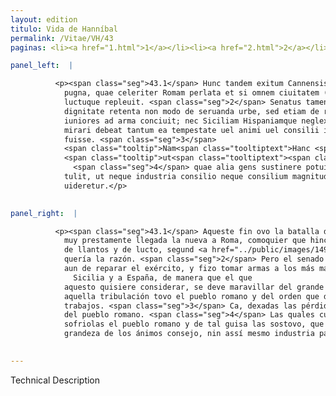 ```yaml
---
layout: edition
titulo: Vida de Hanníbal
permalink: /Vitae/VH/43
paginas: <li><a href="1.html">1</a></li><li><a href="2.html">2</a></li><li><a href="3.html">3</a></li><li><a href="4.html">4</a></li><li><a href="5.html">5</a></li><li><a href="6.html">6</a></li><li><a href="7.html">7</a></li><li><a href="8.html">8</a></li><li><a href="9.html">9</a></li><li><a href="10.html">10</a></li><li><a href="11.html">11</a></li><li><a href="12.html">12</a></li><li><a href="13.html">13</a></li><li><a href="14.html">14</a></li><li><a href="15.html">15</a></li><li><a href="16.html">16</a></li><li><a href="17.html">17</a></li><li><a href="18.html">18</a></li><li><a href="19.html">19</a></li><li><a href="20.html">20</a></li><li><a href="21.html">21</a></li><li><a href="22.html">22</a></li><li><a href="23.html">23</a></li><li><a href="24.html">24</a></li><li><a href="25.html">25</a></li><li><a href="26.html">26</a></li><li><a href="27.html">27</a></li><li><a href="28.html">28</a></li><li><a href="29.html">29</a></li><li><a href="30.html">30</a></li><li><a href="31.html">31</a></li><li><a href="32.html">32</a></li><li><a href="33.html">33</a></li><li><a href="34.html">34</a></li><li><a href="35.html">35</a></li><li><a href="36.html">36</a></li><li><a href="37.html">37</a></li><li><a href="38.html">38</a></li><li><a href="39.html">39</a></li><li><a href="40.html">40</a></li><li><a href="41.html">41</a></li><li><a href="42.html">42</a></li><li><a href="43.html">43</a></li><li><a href="44.html">44</a></li><li><a href="45.html">45</a></li><li><a href="46.html">46</a></li><li><a href="47.html">47</a></li><li><a href="48.html">48</a></li><li><a href="49.html">49</a></li><li><a href="50.html">50</a></li><li><a href="51.html">51</a></li><li><a href="52.html">52</a></li><li><a href="53.html">53</a></li><li><a href="54.html">54</a></li><li><a href="55.html">55</a></li><li><a href="56.html">56</a></li><li><a href="57.html">57</a></li><li><a href="58.html">58</a></li><li><a href="59.html">59</a></li><li><a href="60.html">60</a></li><li><a href="61.html">61</a></li><li><a href="62.html">62</a></li><li><a href="63.html">63</a></li><li><a href="64.html">64</a></li><li><a href="65.html">65</a></li><li><a href="66.html">66</a></li><li><a href="67.html">67</a></li><li><a href="68.html">68</a></li><li><a href="69.html">69</a></li><li><a href="70.html">70</a></li><li><a href="71.html">71</a></li><li><a href="72.html">72</a></li><li><a href="73.html">73</a></li><li><a href="74.html">74</a></li><li><a href="75.html">75</a></li><li><a href="76.html">76</a></li><li><a href="77.html">77</a></li><li><a href="78.html">78</a></li><li><a href="79.html">79</a></li><li><a href="80.html">80</a></li><li><a href="81.html">81</a></li><li><a href="82.html">82</a></li><li><a href="83.html">83</a></li><li><a href="84.html">84</a></li><li><a href="85.html">85</a></li><li><a href="86.html">86</a></li><li><a href="87.html">87</a></li><li><a href="88.html">88</a></li><li><a href="89.html">89</a></li><li><a href="90.html">90</a></li><li><a href="91.html">91</a></li><li><a href="92.html">92</a></li><li><a href="93.html">93</a></li><li><a href="94.html">94</a></li><li><a href="95.html">95</a></li><li><a href="96.html">96</a></li>

panel_left:  |

          <p><span class="seg">43.1</span> Hunc tandem exitum Cannensis habuit
            pugna, quae celeriter Romam perlata et si omnem ciuitatem (ut par erat) maestitia
            luctuque repleuit. <span class="seg">2</span> Senatus tamen populusque Romanus in tam aduersis rebus
            dignitate retenta non modo de seruanda urbe, sed etiam de reparando exercitu cogitauit,
            iuniores ad arma conciuit; nec Siciliam Hispaniamque neglexit, ut haec considerans
            mirari debeat tantum ea tempestate uel animi uel consilii in illo ordine populoque
            fuisse. <span class="seg">3</span>
            <span class="tooltip">Nam<span class="tooltiptext">Hanc <span class="siglas">G</span> </span></span>
            <span class="tooltip">ut<span class="tooltiptext"><span class="om"><i>om. </i></span> <span class="siglas">S</span> </span></span> caeteras omittam, clades ad Ticinum ad Trebiam ad <span class="tooltip">Transimenum<span class="tooltiptext">Thrasumenum <span class="siglas">E</span> </span></span> accaeptas, hoc postremum uulnus quo pene Romani imperii opes conciderunt,
              <span class="seg">4</span> quae alia gens sustinere potuisset? Tulit tamen populus Romanus atque ita
            tulit, ut neque industria consilio neque consilium magnitudini animorum defuisse
            uideretur.</p>
        

panel_right:  |

          <p><span class="seg">43.1</span> Aqueste fin ovo la batalla de Cannas, y
            muy prestamente llegada la nueva a Roma, comoquier que hinchió la çibdad de tristeza y
            de llantos y de lucto, segund <a href="../public/images/1491/173r.png" target="new"><img class="facs" src="https://alfonsodepalencia.github.io/Vitae/public/images/facs_icon.jpg"/></a>[173r,a]
            quería la razón. <span class="seg">2</span> Pero el senado y el pueblo romano no <span class="tooltip">solamente<span class="tooltiptext">sala mente  </span></span> tovo cuydado de guardar la çibdad y retener su dignidad en las adversidades, mas
            aun de reparar el exército, y fizo tomar armas a los más mançebos; y no menospreçió a
              Sicilia y a España, de manera que el que
            aquesto quisiere considerar, se deve maravillar del grande ánimo y consejo como en
            aquella tribulación tovo el pueblo romano y del orden que dio en tiempo de tantos
            trabajos. <span class="seg">3</span> Ca, dexadas las pérdidas reçibidas en Tiçino y çerca de Trebia y <span class="tooltip">de<span class="tooltiptext">do  </span></span> Transimeno, recresçió aquesta postrera llaga con que del todo cayeron los favores
            del pueblo romano. <span class="seg">4</span> Las quales cuytas ¿qué otra gente podiera sostoner? Pero
            sofriolas el pueblo romano y de tal guisa las sostovo, que pareçió no faltar a la
            grandeza de los ánimos consejo, nin assí mesmo industria para el consejo.</p>
        

---
```


Technical Description 